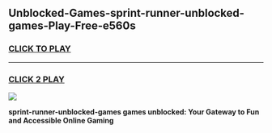 
## Unblocked-Games-sprint-runner-unblocked-games-Play-Free-e560s
<h3>
<a href="https://premium76.site?title=sprint-runner-unblocked-games&ref=19M">CLICK TO PLAY</a></h3>
<hr>

<h3>
<a href="https://premium76.site?title=sprint-runner-unblocked-games&ref=19M">CLICK 2 PLAY</a>
  
</h3>

<a href="https://premium76.site?title=sprint-runner-unblocked-games&ref=19M"><img src="https://clearcache.store/games.png"></a>


**sprint-runner-unblocked-games games unblocked: Your Gateway to Fun and Accessible Online Gaming**
